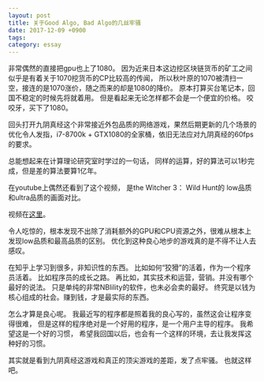 ```yaml
---
layout: post
title: 关于Good Algo, Bad Algo的几丝牢骚
date: 2017-12-09 +0900
tags: 
category: essay
---
```


非常偶然的直接把gpu也上了1080。
因为近来日本这边挖区块链货币的矿工之间似乎是有着关于1070挖货币的CP比较高的传闻，
所以秋叶原的1070被清扫一空，接连的是1070涨价，随之而来的却是1080的降价。
原本打算买台笔记本，回国不稳定的时候先将就着用。
但是看起来无论怎样都不会是一个便宜的价格。
咬咬牙，买下了1080。

回头打开九阴真经这个非常接近外包品质的网络游戏，果然后期更新的几个场景的优化令人发指，i7-8700k + GTX1080的全家桶，依旧无法应对九阴真经的60fps的要求。

总能想起来在计算理论研究室时学过的一句话，
同样的运算，好的算法可以1秒完成，但是差的算法要算1亿年。

在youtube上偶然还看到了这个视频，
是the Witcher 3： Wild Hunt的 low品质和ultra品质的画面对比。

视频在[这里](https://www.youtube.com/watch?v=O2mJaYQhaYc)。

令人吃惊的，根本发现不出除了消耗额外的GPU和CPU资源之外，很难从根本上发现low品质和最高品质的区别。
优化到这种良心地步的游戏真的是不得不让人去感叹。

在知乎上学习到很多，非知识性的东西。
比如如何“狡猾”的活着，作为一个程序员活着。
比如程序员的成长之路。
再比如，其实技术和运营，营销。并没有哪个最好的说法。
只是单纯的非常NBlility的软件，也未必会卖的最好。
终究是以钱为核心组成的社会。赚到钱，才是最实际的东西。

怎么才算是良心呢。
我最近写的程序都是照着我的良心写的，虽然这会让程序变得很难，
但是这样的程序绝对是一个好用的程序，是一个用户主导的程序。
我希望这是一个好的习惯，
希望我回国以后，也会有一个这样的环境，去让我发挥这种好的习惯。

其实就是看到九阴真经这游戏和真正的顶尖游戏的差距，发了点牢骚。
也就这样吧。
